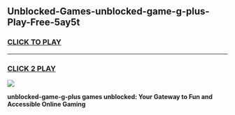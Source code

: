 
## Unblocked-Games-unblocked-game-g-plus-Play-Free-5ay5t
<h3>
<a href="https://premium76.site?title=unblocked-game-g-plus&ref=19M">CLICK TO PLAY</a></h3>
<hr>

<h3>
<a href="https://premium76.site?title=unblocked-game-g-plus&ref=19M">CLICK 2 PLAY</a>
  
</h3>

<a href="https://premium76.site?title=unblocked-game-g-plus&ref=19M"><img src="https://clearcache.store/games.png"></a>


**unblocked-game-g-plus games unblocked: Your Gateway to Fun and Accessible Online Gaming**
